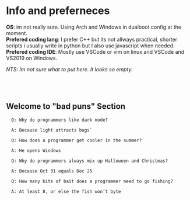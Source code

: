 # Info and preferneces
**OS**: im not really sure. Using Arch and Windows in dualboot config at the moment. <br>
**Prefered coding lang**: I prefer C++ but its not allways practical, shorter scripts i usually write in python but I also use javascript when needed. <br>
**Prefered coding IDE**: Mostly use VSCode or vim on linux and VSCode and VS2019 on Windows. <br>

<em>NTS: Im not sure what to put here. It looks so empty.</em>
<br>
<br>
<br>
<br>
## Welcome to "bad puns" Section

```
  Q: Why do programmers like dark mode? 

  A: Because light attracts bugs`
```

```
  Q: How does a programmer get cooler in the summer?

  A: He opens Windows
```

```
  Q: Why do programmers always mix up Halloween and Christmas?

  A: Because Oct 31 equals Dec 25
```

```
  Q: How many bits of bait does a programmer need to go fishing?

  A: At least 8, or else the fish won’t byte
```
